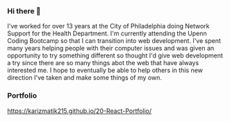 ### Hi there 👋

  I've worked for over 13 years at the City of Philadelphia doing Network Support for the Health Department. I'm currently attending the Upenn Coding        Bootcamp so that I can transition into web development. I've spent many years helping people with their computer issues and was given an opportunity to     try something different so thought I'd give web development a try since there are so many things abot the web that have always interested me. I hope to     eventually be able to help others in this new direction I've taken and make some things of my own.
  
### Portfolio

https://karizmatik215.github.io/20-React-Portfolio/
